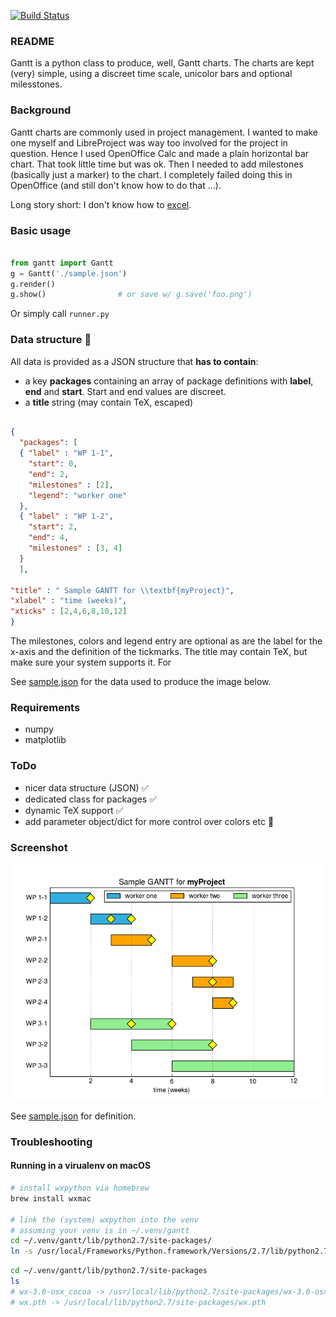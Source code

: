 [![Build Status](https://travis-ci.org/stefanSchinkel/gantt.svg?branch=master)](https://travis-ci.org/stefanSchinkel/gantt)

### README

Gantt is a python class to produce, well, Gantt charts. The charts are kept (very) simple, using a discreet time scale, unicolor bars and optional milesstones.

### Background

Gantt charts are commonly used in project management. I wanted to  make one myself and LibreProject was way too involved for the project in question. Hence I used OpenOffice Calc and made a plain horizontal bar chart. That took little time but was ok. Then I needed to add milestones (basically just a marker) to the chart. I completely failed doing this in OpenOffice (and still don't know how to do that ...).

Long story short: I don't know how to [excel](https://xkcd.com/559/).

### Basic usage

```python

from gantt import Gantt
g = Gantt('./sample.json')
g.render()
g.show()                # or save w/ g.save('foo.png')

```

Or simply call `runner.py`

### Data structure :construction:

All data is provided as a JSON structure that **has to contain**:

 - a key **packages** containing an array of package definitions with **label**, **end** and **start**. Start and end values are discreet.
 - a **title** string (may contain TeX, escaped)

```json

{
  "packages": [
  { "label" : "WP 1-1",
    "start": 0,
    "end": 2,
    "milestones" : [2],
    "legend": "worker one"
  },
  { "label" : "WP 1-2",
    "start": 2,
    "end": 4,
    "milestones" : [3, 4]
  }
  ],

"title" : " Sample GANTT for \\textbf{myProject}",
"xlabel" : "time (weeks)",
"xticks" : [2,4,6,8,10,12]
}

```
The milestones, colors and legend entry are optional as are the label for the x-axis and the definition of the tickmarks.
The title may contain TeX, but make sure your system supports it. For

See [sample.json](./sample.json) for the data used to produce the image below.

### Requirements

 - numpy
 - matplotlib

### ToDo

 - nicer data structure (JSON) :white_check_mark:
 - dedicated class for packages :white_check_mark:
 - dynamic TeX support :white_check_mark:
 - add parameter object/dict for more control over colors etc :construction:

### Screenshot

![Sample Gantt with milestone](img/GANTT.png)

See [sample.json](./sample.json) for definition.

### Troubleshooting

#### Running in a virualenv on macOS

```sh
# install wxpython via homebrew
brew install wxmac

# link the (system) wxpython into the venv
# assuming your venv is in ~/.venv/gantt
cd ~/.venv/gantt/lib/python2.7/site-packages/
ln -s /usr/local/Frameworks/Python.framework/Versions/2.7/lib/python2.7/site-packages/wx.pth wx.pth
```

```sh
cd ~/.venv/gantt/lib/python2.7/site-packages
ls
# wx-3.0-osx_cocoa -> /usr/local/lib/python2.7/site-packages/wx-3.0-osx_cocoa
# wx.pth -> /usr/local/lib/python2.7/site-packages/wx.pth
```